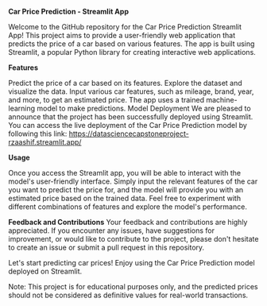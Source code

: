 **Car Price Prediction - Streamlit App<br>**

Welcome to the GitHub repository for the Car Price Prediction Streamlit App! This project aims to provide a user-friendly web application that predicts the price of a car based on various features. The app is built using Streamlit, a popular Python library for creating interactive web applications.

**Features**

Predict the price of a car based on its features.
Explore the dataset and visualize the data.
Input various car features, such as mileage, brand, year, and more, to get an estimated price.
The app uses a trained machine-learning model to make predictions.
Model Deployment
We are pleased to announce that the project has been successfully deployed using Streamlit. You can access the live deployment of the Car Price Prediction model by following this link: https://datasciencecapstoneproject-rzaashif.streamlit.app/

**Usage**

Once you access the Streamlit app, you will be able to interact with the model's user-friendly interface. Simply input the relevant features of the car you want to predict the price for, and the model will provide you with an estimated price based on the trained data. Feel free to experiment with different combinations of features and explore the model's performance.

**Feedback and Contributions**
Your feedback and contributions are highly appreciated. If you encounter any issues, have suggestions for improvement, or would like to contribute to the project, please don't hesitate to create an issue or submit a pull request in this repository.

Let's start predicting car prices! Enjoy using the Car Price Prediction model deployed on Streamlit.

Note: This project is for educational purposes only, and the predicted prices should not be considered as definitive values for real-world transactions.
